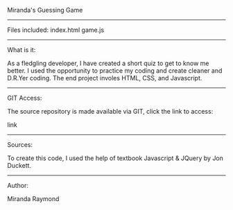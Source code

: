 Miranda's Guessing Game

----------------------------------

Files included: index.html
                game.js

----------------------------------

What is it:

As a fledgling developer, I have created a short quiz to get to know me better. I used the opportunity to practice my coding and create cleaner and D.R.Yer coding. The end project involes HTML, CSS, and Javascript.

---------------------------------

GIT Access:

The source repository is made available via GIT, click the link to access:

link

----------------------------------

Sources:

To create this code, I used the help of textbook Javascript & JQuery by Jon Duckett.

----------------------------------

Author:

Miranda Raymond
